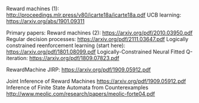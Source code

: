 Reward machines (1): http://proceedings.mlr.press/v80/icarte18a/icarte18a.pdf
UCB learning: https://arxiv.org/abs/1901.09311

Primary papers:
Reward machines (2): https://arxiv.org/pdf/2010.03950.pdf
Regular decision processes: https://arxiv.org/pdf/2111.03647.pdf
Logically constrained reenforcement learning (start here): https://arxiv.org/pdf/1801.08099.pdf
Logically-Constrained Neural Fitted Q-iteration: https://arxiv.org/pdf/1809.07823.pdf

RewardMachine JIRP: https://arxiv.org/pdf/1909.05912.pdf

Joint Inference of Reward Machines https://arxiv.org/pdf/1909.05912.pdf
Inference of Finite State Automata from Counterexamples http://www.meolic.com/research/papers/meolic-forte04.pdf
 
